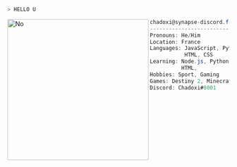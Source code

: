 ```zsh
> HELLO U
```

<img align="left" src="https://popcat.click/twitter-card.jpg" alt="No" width="320" /> 

```csharp
chadoxi@synapse-discord.fr
-------------------------
Pronouns: He/Him
Location: France
Languages: JavaScript, Python,
           HTML, CSS
Learning: Node.js, Python, Flutter,
          HTML,
Hobbies: Sport, Gaming
Games: Destiny 2, Minecraft, Sea Of Thieves 
Discord: Chadoxi#0001
```
